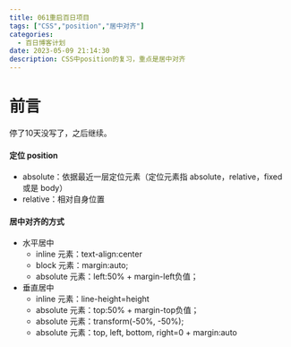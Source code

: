 ```yaml
---
title: 061重启百日项目
tags: ["CSS","position","居中对齐"]
categories:
  - 百日博客计划
date: 2023-05-09 21:14:30
description: CSS中position的复习，重点是居中对齐
---
```


# 前言

停了10天没写了，之后继续。

#### 定位 position

- absolute：依据最近一层定位元素（定位元素指 absolute，relative，fixed 或是 body）
- relative：相对自身位置

#### 居中对齐的方式

- 水平居中
  - inline 元素：text-align:center
  - block 元素：margin:auto;
  - absolute 元素：left:50% + margin-left负值；
- 垂直居中
  - inline 元素：line-height=height
  - absolute 元素：top:50% + margin-top负值；
  - absolute 元素：transform(-50%, -50%);
  - absolute 元素：top, left, bottom, right=0 + margin:auto